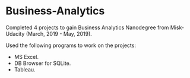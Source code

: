 # Business-Analytics

Completed 4 projects to gain Business Analytics Nanodegree from Misk-Udacity (March, 2019 - May, 2019).

Used the following programs to work on the projects:
- MS Excel.
- DB Browser for SQLite.
- Tableau.
